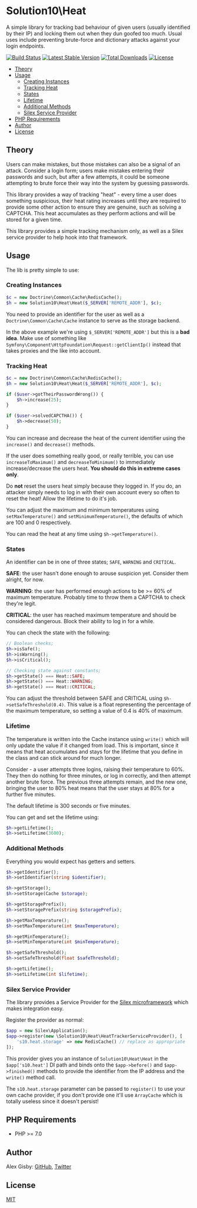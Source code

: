 # Solution10\Heat

A simple library for tracking bad behaviour of given users (usually identified by their IP) and locking
them out when they dun goofed too much. Usual uses include preventing brute-force and dictionary attacks
against your login endpoints.

[![Build Status](https://travis-ci.org/Solution10/heat.svg?branch=master)](https://travis-ci.org/Solution10/heat)
[![Latest Stable Version](https://poser.pugx.org/solution10/heat/v/stable.svg)](https://packagist.org/packages/solution10/heat)
[![Total Downloads](https://poser.pugx.org/solution10/heat/downloads.svg)](https://packagist.org/packages/solution10/heat)
[![License](https://poser.pugx.org/solution10/heat/license.svg)](https://packagist.org/packages/solution10/heat)

- [Theory](#theory)
- [Usage](#usage)
    - [Creating Instances](#creating-instances)
    - [Tracking Heat](#tracking-heat)
    - [States](#states)
    - [Lifetime](#lifetime)
    - [Additional Methods](#additional-methods)
    - [Silex Service Provider](#silex-service-provider)
- [PHP Requirements](#php-requirements)
- [Author](#author)
- [License](#license)

## Theory

Users can make mistakes, but those mistakes can also be a signal of an attack. Consider a login form; users
make mistakes entering their passwords and such, but after a few attempts, it could be someone attempting to
brute force their way into the system by guessing passwords.

This library provides a way of tracking "heat" - every time a user does something suspicious, their heat rating
increases until they are required to provide some other action to ensure they are genuine, such as solving a
CAPTCHA. This heat accumulates as they perform actions and will be stored for a given time.

This library provides a simple tracking mechanism only, as well as a Silex service provider to help hook into
that framework.

## Usage

The lib is pretty simple to use:

### Creating Instances

```php
$c = new Doctrine\Common\Cache\RedisCache();
$h = new Solution10\Heat\Heat($_SERVER['REMOTE_ADDR'], $c);
```

You need to provide an identifier for the user as well as a `Doctrine\Common\Cache\Cache` instance to serve as the
storage backend.

In the above example we're using `$_SERVER['REMOTE_ADDR']` but this is a **bad idea**. Make use of something like
`Symfony\Component\HttpFoundation\Request::getClientIp()` instead that takes proxies and the like into account.

### Tracking Heat

```php
$c = new Doctrine\Common\Cache\RedisCache();
$h = new Solution10\Heat\Heat($_SERVER['REMOTE_ADDR'], $c);

if ($user->gotTheirPasswordWrong()) {
    $h->increase(25);
}

if ($user->solvedCAPCTHA()) {
    $h->decrease(50);
}
```

You can increase and decrease the heat of the current identifier using the `increase()` and `decrease()` methods.

If the user does something really good, or really terrible, you can use `increaseToMaximum()` and `decreaseToMinimum()`
to immediately increase/decrease the users heat. **You should do this in extreme cases only**.

Do **not** reset the users heat simply because they logged in. If you do, an attacker simply needs to log in with
their own account every so often to reset the heat! Allow the lifetime to do it's job.

You can adjust the maximum and minimum temperatures using `setMaxTemperature()` and `setMinimumTemperature()`, the
defaults of which are 100 and 0 respectively.

You can read the heat at any time using `$h->getTemperature()`.

### States

An identifier can be in one of three states; `SAFE`, `WARNING` and `CRITICAL`.

**SAFE**: the user hasn't done enough to arouse suspicion yet. Consider them alright, for now.

**WARNING**: the user has performed enough actions to be >= 60% of maximum temperature. Probably time to throw
them a CAPTCHA to check they're legit.

**CRITICAL**: the user has reached maximum temperature and should be considered dangerous. Block their ability to
log in for a while.

You can check the state with the following:

```php
// Boolean checks;
$h->isSafe();
$h->isWarning();
$h->isCritical();

// Checking state against constants;
$h->getState() === Heat::SAFE;
$h->getState() === Heat::WARNING;
$h->getState() === Heat::CRITICAL;
```

You can adjust the threshold between SAFE and CRITICAL using `$h->setSafeThreshold(0.4)`. This value is a float
representing the percentage of the maximum temperature, so setting a value of 0.4 is 40% of maximum.

### Lifetime

The temperature is written into the Cache instance using `write()` which will only update the value if it changed
from load. This is important, since it means that heat accumulates and stays for the lifetime that you define in
the class and can stick around for much longer.

Consider - a user attempts three logins, raising their temperature to 60%. They then do nothing for three minutes, or
log in correctly, and then attempt another brute force. The previous three attempts remain, and the new one, bringing
the user to 80% heat means that the user stays at 80% for a further five minutes.

The default lifetime is 300 seconds or five minutes.

You can get and set the lifetime using:

```php
$h->getLifetime();
$h->setLifetime(3600);
```

### Additional Methods

Everything you would expect has getters and setters.

```php
$h->getIdentifier();
$h->setIdentifier(string $identifier);

$h->getStorage();
$h->setStorage(Cache $storage);

$h->getStoragePrefix();
$h->setStoragePrefix(string $storagePrefix);

$h->getMaxTemperature();
$h->setMaxTemperature(int $maxTemperature);

$h->getMinTemperature();
$h->setMinTemperature(int $minTemperature);

$h->getSafeThreshold();
$h->setSafeThreshold(float $safeThreshold);

$h->getLifetime();
$h->setLifetime(int $lifetime);
```

### Silex Service Provider

The library provides a Service Provider for the [Silex microframework](http://silex.sensiolabs.org) which makes
integration easy.

Register the provider as normal:

```php
$app = new Silex\Application();
$app->register(new \Solution10\Heat\HeatTrackerServiceProvider(), [
    's10.heat.storage' => new RedisCache() // replace as appropriate
]);
```

This provider gives you an instance of `Solution10\Heat\Heat` in the `$app['s10.heat']` DI path and binds onto the
`$app->before()` and `$app->finished()` methods to provide the identifier from the IP address and the `write()`
method call.

The `s10.heat.storage` parameter can be passed to `register()` to use your own cache provider, if you don't provide
one it'll use `ArrayCache` which is totally useless since it doesn't persist!

## PHP Requirements

- PHP >= 7.0

## Author

Alex Gisby: [GitHub](http://github.com/alexgisby), [Twitter](http://twitter.com/alexgisby)

## License

[MIT](http://github.com/solution10/heat/tree/master/LICENSE.md)

